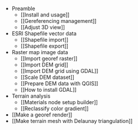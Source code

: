 * Preamble
    * [[Install and usage]]
    * [[Gereferencing management]]
    * [[Adjust 3D view]]
* ESRI Shapefile vector data
    * [[Shapefile import]]
    * [[Shapefile export]]
* Raster map image data
    * [[Import georef raster]]
    * [[Import DEM grid]]
    * [[Import DEM grid using GDAL]]
    * [[Scale DEM dataset]]
    * [[Prepare DEM data with QGIS]]
    * [[How to install GDAL]]
* Terrain analysis
    * [[Materials node setup builder]]
    * [[Reclassify color gradient]]
* [[Make a georef render]]
* [[Make terrain mesh with Delaunay triangulation]]
